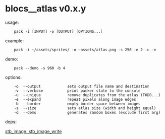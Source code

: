 blocs__atlas v0.x.y
===================

usage:
```
    pack -i [INPUT] -o [OUTPUT] [OPTIONS...] 
```

example:
```
    pack -i ~/assets/sprites/ -o ~assets/atlas.png -s 256 -e 2 -u -v
```

demo:
```
    pack --demo -s 960 -b 4
```

options:
```
    -o  --output            sets output file name and destination
    -v  --verbose           print packer state to the console
    -u  --unique            remove duplicates from the atlas (TODO...)
    -e  --expand            repeat pixels along image edges
    -b  --border            empty border space between images
    -s  --size              sets atlas size (width and height equal)
    -d  --demo              generates random boxes (exclude first arg)
```

deps:
    
[stb_image, stb_image_write](https://github.com/nothings/stb)

